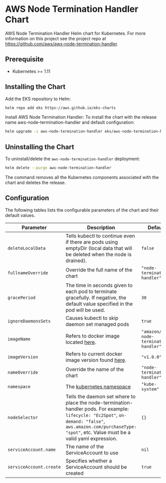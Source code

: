 # AWS Node Termination Handler Chart
AWS Node Termination Handler Helm chart for Kubernetes. For more information on this project see the project repo at https://github.com/aws/aws-node-termination-handler. 
## Prerequisite
* Kubernetes >= 1.11
## Installing the Chart
Add the EKS repository to Helm:
```sh
helm repo add eks https://aws.github.io/eks-charts
```
Install AWS Node Termination Handler:
To install the chart with the release name aws-node-termination-handler and default configuration:
```sh
helm upgrade -i aws-node-termination-handler eks/aws-node-termination-handler
```
## Uninstalling the Chart
To uninstall/delete the `aws-node-termination-handler` deployment:
```sh
helm delete --purge aws-node-termination-handler
```
The command removes all the Kubernetes components associated with the chart and deletes the release.

## Configuration
The following tables lists the configurable parameters of the chart and their default values.

Parameter               | Description  | Default
---                     | ---          | ---
`deleteLocalData`       | Tells kubectl to continue even if there are pods using emptyDir (local data that will be deleted when the node is drained). | `false`
`fullnameOverride`      | Override the full name of the chart | `"node-termination-handler"`
`gracePeriod`           | The time in seconds given to each pod to terminate gracefully. If negative, the default value specified in the pod will be used. | `30`
`ignoreDaemonsSets`     | Causes kubectl to skip daemon set managed pods | `true`
`imageName`             | Refers to docker image located [here](https://hub.docker.com/r/amazon/aws-node-termination-handler). | `"amazon/aws-node-termination-handler"`
`imageVersion`          | Refers to current docker image version found [here](https://hub.docker.com/r/amazon/aws-node-termination-handler/tags). | `"v1.0.0"`
`nameOverride`          | Override the name of the chart | `"node-termination-handler"`
`namespace`             | The [kubernetes namespace](https://kubernetes.io/docs/concepts/overview/working-with-objects/namespaces/) | `"kube-system"`
`nodeSelector`          | Tells the daemon set where to place the node-termination-handler pods. For example: `lifecycle: "Ec2Spot"`, `on-demand: "false"`, `aws.amazon.com/purchaseType: "spot"`, etc. Value must be a valid yaml expression. | `{}`
`serviceAccount.name`   | The name of the ServiceAccount to use | `nil`
`serviceAccount.create` | Specifies whether a ServiceAccount should be created | `true`
